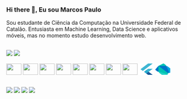 ### Hi there 👋, Eu sou Marcos Paulo

Sou estudante de Ciência da Computação na Universidade Federal de Catalão. Entusiasta em Machine Learning, Data Science e aplicativos móveis, mas no momento estudo desenvolvimento web.

##

<div>
  <img height="180em" src="https://github-readme-stats.vercel.app/api?username=marcospaulor&theme=dracula" />
  <img height="180em" src="https://github-readme-stats.vercel.app/api/top-langs/?username=marcospaulor&layout=compact&theme=dracula" />
</div>


<div style="display: inline_block"></br>
  <img height="30" width="40" src="https://icongr.am/devicon/html5-original.svg?size=128&color=currentColor" />
  <img height="30" width="40" src="https://icongr.am/devicon/css3-original.svg?size=128&color=currentColor" />
  <img height="30" width="40" src="https://icongr.am/devicon/git-original.svg?size=128&color=currentColor" />
  <img height="30" width="40" src="https://icongr.am/devicon/c-original.svg?size=128&color=currentColor" />
  <img height="30" width="40" src="https://icongr.am/devicon/java-original.svg?size=128&color=currentColor" />
  <img height="30" width="40" src="https://icongr.am/devicon/javascript-original.svg?size=128&color=currentColor" />
  <img height="30" width="40" src="https://icongr.am/devicon/react-original.svg?size=128&color=currentColor" />
  <img height="30" width="40" src="https://icongr.am/devicon/python-original.svg?size=128&color=currentColor" />
  <img height="30" width="40" src="https://raw.githubusercontent.com/devicons/devicon/master/icons/flutter/flutter-original.svg" />
  <img height="30" width="40" src="https://raw.githubusercontent.com/devicons/devicon/master/icons/dart/dart-original.svg" />
</div>

##

[<img src="https://img.shields.io/badge/twitter-%231DA1F2.svg?&style=for-the-badge&logo=twitter&logoColor=white" />](https://twitter.com/marcos_paulo_r) [<img src="https://img.shields.io/badge/linkedin-%230077B5.svg?&style=for-the-badge&logo=linkedin&logoColor=white" />](https://www.linkedin.com/in/marcospaulor/) [<img src = "https://img.shields.io/badge/instagram-%23E4405F.svg?&style=for-the-badge&logo=instagram&logoColor=white">](https://www.instagram.com/marcos_paulo_r/) [<img src = "https://img.shields.io/badge/facebook-%231877F2.svg?&style=for-the-badge&logo=facebook&logoColor=white">](https://www.facebook.com/marcos.p.rodriguessilva)

<!--
**marcospaulor/marcospaulor** is a ✨ _special_ ✨ repository because its `README.md` (this file) appears on your GitHub profile.

Here are some ideas to get you started:

- 🔭 I’m currently working on ...
- 🌱 I’m currently learning ...
- 👯 I’m looking to collaborate on ...
- 🤔 I’m looking for help with ...
- 💬 Ask me about ...
- 📫 How to reach me: ...
- 😄 Pronouns: ...
- ⚡ Fun fact: ...
-->
